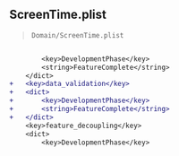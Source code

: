 ## ScreenTime.plist

> `Domain/ScreenTime.plist`

```diff

 		<key>DevelopmentPhase</key>
 		<string>FeatureComplete</string>
 	</dict>
+	<key>data_validation</key>
+	<dict>
+		<key>DevelopmentPhase</key>
+		<string>FeatureComplete</string>
+	</dict>
 	<key>feature_decoupling</key>
 	<dict>
 		<key>DevelopmentPhase</key>

```
